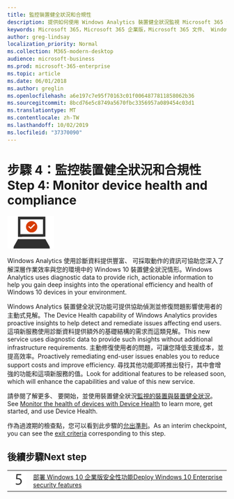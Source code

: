 ```yaml
---
title: 監控裝置健全狀況和合規性
description: 提供如何使用 Windows Analytics 裝置健全狀況監視 Microsoft 365 企業版的指導方針。
keywords: Microsoft 365，Microsoft 365 企業版，Microsoft 365 文件、 Windows 10 企業版，Windows Analytics
author: greg-lindsay
localization_priority: Normal
ms.collection: M365-modern-desktop
audience: microsoft-business
ms.prod: microsoft-365-enterprise
ms.topic: article
ms.date: 06/01/2018
ms.author: greglin
ms.openlocfilehash: a6e197c7e95f70163c01f0064877811858062b36
ms.sourcegitcommit: 8bcd76e5c8749a5670fbc3356957a089454c03d1
ms.translationtype: MT
ms.contentlocale: zh-TW
ms.lasthandoff: 10/02/2019
ms.locfileid: "37370090"
---
```

# <a name="step-4-monitor-device-health-and-compliance"></a><span data-ttu-id="5580b-104">步驟 4：監控裝置健全狀況和合規性</span><span class="sxs-lookup"><span data-stu-id="5580b-104">Step 4: Monitor device health and compliance</span></span>

![階段 3：Windows 10 企業版](./media/deploy-foundation-infrastructure/win10enterprise_icon-small.png)

<span data-ttu-id="5580b-106">Windows Analytics 使用診斷資料提供豐富、 可採取動作的資訊可協助您深入了解深層作業效率與您的環境中的 Windows 10 裝置健全狀況情形。</span><span class="sxs-lookup"><span data-stu-id="5580b-106">Windows Analytics uses diagnostic data to provide rich, actionable information to help you gain deep insights into the operational efficiency and health of Windows 10 devices in your environment.</span></span>

<span data-ttu-id="5580b-107">Windows Analytics 裝置健全狀況功能可提供協助偵測並修復問題影響使用者的主動式見解。</span><span class="sxs-lookup"><span data-stu-id="5580b-107">The Device Health capability of Windows Analytics provides proactive insights to help detect and remediate issues affecting end users.</span></span> <span data-ttu-id="5580b-108">這項新服務使用診斷資料提供額外的基礎結構的需求而這類見解。</span><span class="sxs-lookup"><span data-stu-id="5580b-108">This new service uses diagnostic data to provide such insights without additional infrastructure requirements.</span></span> <span data-ttu-id="5580b-109">主動修復使用者的問題，可讓您降低支援成本，並提高效率。</span><span class="sxs-lookup"><span data-stu-id="5580b-109">Proactively remediating end-user issues enables you to reduce support costs and improve efficiency.</span></span> <span data-ttu-id="5580b-110">尋找其他功能即將推出發行，其中會增強的功能和這項新服務的值。</span><span class="sxs-lookup"><span data-stu-id="5580b-110">Look for additional features to be released soon, which will enhance the capabilities and value of this new service.</span></span>

<span data-ttu-id="5580b-111">請參閱了解更多、 要開始，並使用裝置健全狀況[監視的裝置與裝置健全狀況](https://docs.microsoft.com/windows/deployment/update/device-health-monitor)。</span><span class="sxs-lookup"><span data-stu-id="5580b-111">See [Monitor the health of devices with Device Health](https://docs.microsoft.com/windows/deployment/update/device-health-monitor) to learn more, get started, and use Device Health.</span></span>

<span data-ttu-id="5580b-112">作為過渡期的檢查點，您可以看到此步驟的[允出準則](windows10-exit-criteria.md#crit-windows10-step4)。</span><span class="sxs-lookup"><span data-stu-id="5580b-112">As an interim checkpoint, you can see the [exit criteria](windows10-exit-criteria.md#crit-windows10-step4) corresponding to this step.</span></span>

## <a name="next-step"></a><span data-ttu-id="5580b-113">後續步驟</span><span class="sxs-lookup"><span data-stu-id="5580b-113">Next step</span></span>

|||
|:-------|:-----|
|![步驟 5](./media/stepnumbers/Step5.png)| [<span data-ttu-id="5580b-115">部署 Windows 10 企業版安全性功能</span><span class="sxs-lookup"><span data-stu-id="5580b-115">Deploy Windows 10 Enterprise security features</span></span>](windows10-enable-security-features.md) |
